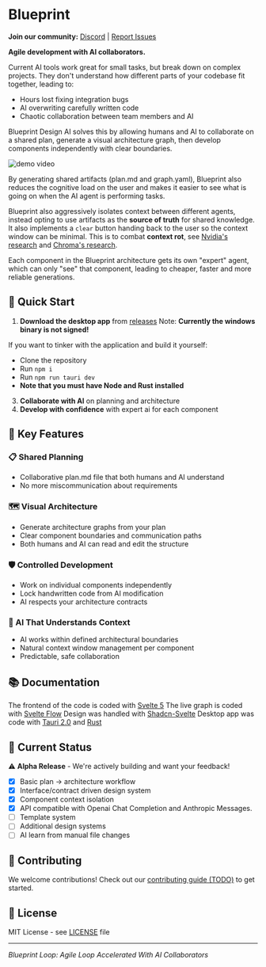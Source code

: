 # Blueprint

**Join our community:** [Discord](https://discord.gg/aT2mYAVVzk) | [Report Issues](https://github.com/BlueprintDesignLab/blueprint/issues)

**Agile development with AI collaborators.**

Current AI tools work great for small tasks, but break down on complex projects. They don't understand how different parts of your codebase fit together, leading to:
- Hours lost fixing integration bugs
- AI overwriting carefully written code  
- Chaotic collaboration between team members and AI

Blueprint Design AI solves this by allowing humans and AI to collaborate on a shared plan, generate a visual architecture graph, then develop components independently with clear boundaries.

![demo video](https://github.com/BlueprintDesignLab/blueprint/blob/main/static/demo.gif)

By generating shared artifacts (plan.md and graph.yaml), Blueprint also reduces the cognitive load on the
user and makes it easier to see what is going on when the AI agent is performing tasks.

Blueprint also aggressively isolates context between different agents, instead opting to
use artifacts as the **source of truth** for shared knowledge. It also implements a `clear`
button handing back to the user so the context window can be minimal. This is to combat
**context rot**, see [Nvidia's research](https://github.com/NVIDIA/RULER) and [Chroma's research](https://research.trychroma.com/context-rot).

Each component in the Blueprint architecture gets its own "expert" agent, which can only
"see" that component, leading to cheaper, faster and more reliable generations.

## 🚀 Quick Start

1. **Download the desktop app** from [releases](https://github.com/BlueprintDesignLab/blueprint/releases)
Note: **Currently the windows binary is not signed!**

If you want to tinker with the application and build it yourself:
- Clone the repository
- Run `npm i`
- Run `npm run tauri dev`
- **Note that you must have Node and Rust installed**

3. **Collaborate with AI** on planning and architecture
4. **Develop with confidence** with expert ai for each component

## 🎯 Key Features

### 📋 Shared Planning
- Collaborative plan.md file that both humans and AI understand
- No more miscommunication about requirements

### 🗺️ Visual Architecture  
- Generate architecture graphs from your plan
- Clear component boundaries and communication paths
- Both humans and AI can read and edit the structure

### 🛡️ Controlled Development
- Work on individual components independently
- Lock handwritten code from AI modification
- AI respects your architecture contracts

### 🤖 AI That Understands Context
- AI works within defined architectural boundaries
- Natural context window management per component
- Predictable, safe collaboration

## 📚 Documentation

The frontend of the code is coded with [Svelte 5](https://svelte.dev/)
The live graph is coded with [Svelte Flow](https://svelteflow.dev/)
Design was handled with [Shadcn-Svelte](https://www.shadcn-svelte.com/)
Desktop app was code with [Tauri 2.0](https://tauri.app/) and [Rust](https://www.rust-lang.org/)

## 🚧 Current Status

⚠️ **Alpha Release** - We're actively building and want your feedback!

- [x] Basic plan → architecture workflow  
- [x] Interface/contract driven design system
- [x] Component context isolation
- [x] API compatible with Openai Chat Completion and Anthropic Messages.
- [ ] Template system
- [ ] Additional design systems
- [ ] AI learn from manual file changes

## 🙌 Contributing

We welcome contributions! Check out our [contributing guide (TODO)](CONTRIBUTING.md) to get started.

## 📄 License

MIT License - see [LICENSE](LICENSE) file

---

*Blueprint Loop: Agile Loop Accelerated With AI Collaborators*
